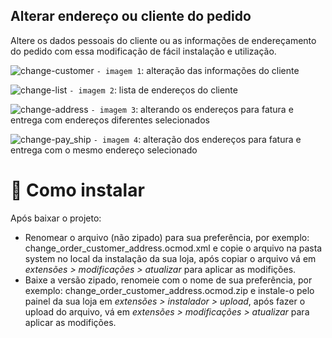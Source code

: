 ## Alterar endereço ou cliente do pedido

Altere os dados pessoais do cliente ou as informações de endereçamento do pedido com essa modificação de fácil instalação e utilização.


![change-customer](https://user-images.githubusercontent.com/108702364/201916618-9407f5c4-34f1-48fc-bd15-21ed796f15fd.png)
`- imagem 1`: alteração das informações do cliente


![change-list](https://user-images.githubusercontent.com/108702364/201917864-c13e6e4b-98a7-488d-9e4c-6002779d7227.png)
`- imagem 2`: lista de endereços do cliente


![change-address](https://user-images.githubusercontent.com/108702364/201917577-07a514c4-48e8-4c1e-8b17-6ff93b11c2de.png)
`- imagem 3`: alterando os endereços para fatura e entrega com endereços diferentes selecionados


![change-pay_ship](https://user-images.githubusercontent.com/108702364/201918091-a5e7dfee-04b9-4dc6-8d18-115e559cbf00.png)
`- imagem 4`: alteração dos endereços para fatura e entrega com o mesmo endereço selecionado


# :hammer: Como instalar
Após baixar o projeto:
- Renomear o arquivo (não zipado) para sua preferência, por exemplo: change_order_customer_address.ocmod.xml e copie o arquivo na pasta system no local da instalação da sua loja, após copiar o arquivo vá em *extensões > modificações > atualizar* para aplicar as modifições.
- Baixe a versão zipado, renomeie com o nome de sua preferência, por exemplo: change_order_customer_address.ocmod.zip e instale-o pelo painel da sua loja em *extensões > instalador > upload*, após fazer o upload do arquivo, vá em *extensões > modificações > atualizar* para aplicar as modifições.
